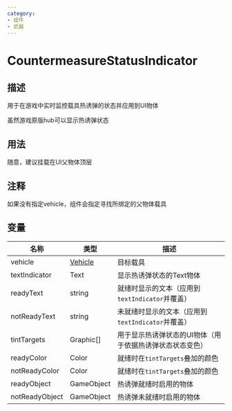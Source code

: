 ```yaml
---
category: 
- 组件
- 武器
---
```

# CountermeasureStatusIndicator
## 描述

用于在游戏中实时监控载具热诱弹的状态并应用到UI物体

虽然游戏原版hub可以显示热诱弹状态

## 用法
随意，建议挂载在UI父物体顶层
## 注释
如果没有指定vehicle，组件会指定寻找所绑定的父物体载具
## 变量
| 名称 | 类型 | 描述 |
| ----------- | ----------- | ----------- |
| vehicle | [Vehicle](./Vehicle.md) | 目标载具 |  
| textIndicator | Text | 显示热诱弹状态的Text物体 |  
| readyText  | string | 就绪时显示的文本（应用到`textIndicator`并覆盖） |  
| notReadyText  | string | 未就绪时显示的文本（应用到`textIndicator`并覆盖） |  
| tintTargets | Graphic[] | 用于显示热诱弹状态的UI物体（用于依据热诱弹状态状态变色） |  
| readyColor | Color | 就绪时在`tintTargets`叠加的颜色 |  
| notReadyColor | Color | 就绪时在`tintTargets`叠加的颜色 |  
| readyObject | GameObject | 热诱弹就绪时启用的物体 |  
| notReadyObject | GameObject | 热诱弹未就绪时启用的物体 |  
